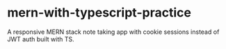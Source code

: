 # mern-with-typescript-practice
A responsive MERN stack note taking app with cookie sessions instead of JWT auth built with TS.
